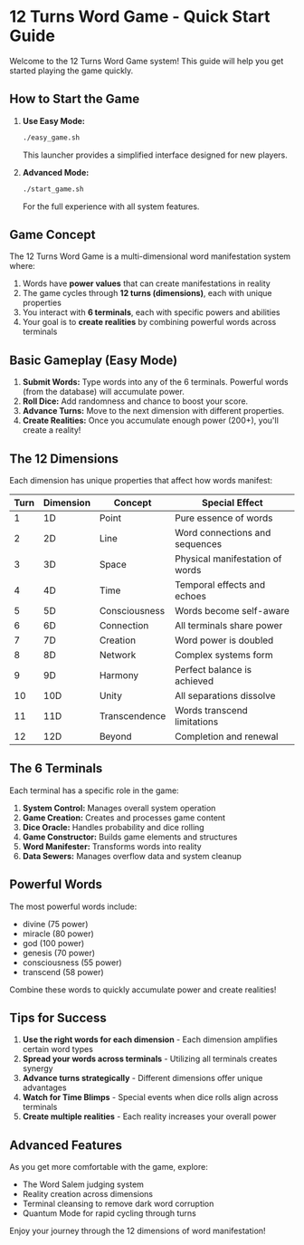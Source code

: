 # 12 Turns Word Game - Quick Start Guide

Welcome to the 12 Turns Word Game system! This guide will help you get started playing the game quickly.

## How to Start the Game

1. **Use Easy Mode:**
   ```bash
   ./easy_game.sh
   ```
   This launcher provides a simplified interface designed for new players.

2. **Advanced Mode:**
   ```bash
   ./start_game.sh
   ```
   For the full experience with all system features.

## Game Concept

The 12 Turns Word Game is a multi-dimensional word manifestation system where:

1. Words have **power values** that can create manifestations in reality
2. The game cycles through **12 turns (dimensions)**, each with unique properties
3. You interact with **6 terminals**, each with specific powers and abilities
4. Your goal is to **create realities** by combining powerful words across terminals

## Basic Gameplay (Easy Mode)

1. **Submit Words:** Type words into any of the 6 terminals. Powerful words (from the database) will accumulate power.
2. **Roll Dice:** Add randomness and chance to boost your score.
3. **Advance Turns:** Move to the next dimension with different properties.
4. **Create Realities:** Once you accumulate enough power (200+), you'll create a reality!

## The 12 Dimensions

Each dimension has unique properties that affect how words manifest:

| Turn | Dimension | Concept | Special Effect |
|------|-----------|---------|----------------|
| 1 | 1D | Point | Pure essence of words |
| 2 | 2D | Line | Word connections and sequences |
| 3 | 3D | Space | Physical manifestation of words |
| 4 | 4D | Time | Temporal effects and echoes |
| 5 | 5D | Consciousness | Words become self-aware |
| 6 | 6D | Connection | All terminals share power |
| 7 | 7D | Creation | Word power is doubled |
| 8 | 8D | Network | Complex systems form |
| 9 | 9D | Harmony | Perfect balance is achieved |
| 10 | 10D | Unity | All separations dissolve |
| 11 | 11D | Transcendence | Words transcend limitations |
| 12 | 12D | Beyond | Completion and renewal |

## The 6 Terminals

Each terminal has a specific role in the game:

1. **System Control:** Manages overall system operation
2. **Game Creation:** Creates and processes game content
3. **Dice Oracle:** Handles probability and dice rolling
4. **Game Constructor:** Builds game elements and structures
5. **Word Manifester:** Transforms words into reality
6. **Data Sewers:** Manages overflow data and system cleanup

## Powerful Words

The most powerful words include:
- divine (75 power)
- miracle (80 power)
- god (100 power)
- genesis (70 power)
- consciousness (55 power)
- transcend (58 power)

Combine these words to quickly accumulate power and create realities!

## Tips for Success

1. **Use the right words for each dimension** - Each dimension amplifies certain word types
2. **Spread your words across terminals** - Utilizing all terminals creates synergy
3. **Advance turns strategically** - Different dimensions offer unique advantages
4. **Watch for Time Blimps** - Special events when dice rolls align across terminals
5. **Create multiple realities** - Each reality increases your overall power

## Advanced Features

As you get more comfortable with the game, explore:
- The Word Salem judging system
- Reality creation across dimensions
- Terminal cleansing to remove dark word corruption
- Quantum Mode for rapid cycling through turns

Enjoy your journey through the 12 dimensions of word manifestation!